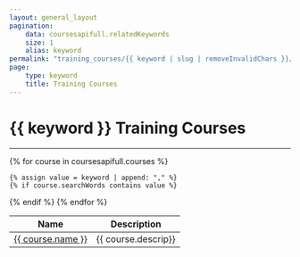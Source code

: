 ```yaml
---
layout: general_layout
pagination:
    data: coursesapifull.relatedKeywords
    size: 1
    alias: keyword
permalink: "training_courses/{{ keyword | slug | removeInvalidChars }}/"
page:
    type: keyword
    title: Training Courses
---
```

# {{ keyword }} Training Courses


<hr class="my-2">
<table class="table">
<thead>
    <tr>
       <th>Name</th><th>Description</th>
    </tr> 
</thead>
<tbody>
</tbody>

{% for course in coursesapifull.courses %}

    {% assign value = keyword | append: "," %}
    {% if course.searchWords contains value %}
<tr>
<td><a href="/courses/{{ course.name | slug }}/">{{ course.name }}</a></td>
<td>{{ course.descrip}}</td>
</tr>
    {% endif %}
{% endfor %} 
</tbody>
</table>


